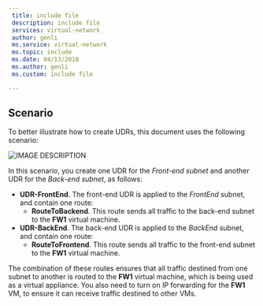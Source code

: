```yaml
---
 title: include file
 description: include file
 services: virtual-network
 author: genli
 ms.service: virtual-network
 ms.topic: include
 ms.date: 04/13/2018
 ms.author: genli
 ms.custom: include file

---
```


## Scenario
To better illustrate how to create UDRs, this document uses the following scenario:

![IMAGE DESCRIPTION](./media/virtual-network-create-udr-scenario-include/figure1.png)

In this scenario, you create one UDR for the *Front-end subnet* and another UDR for the *Back-end subnet*, as follows: 

* **UDR-FrontEnd**. The front-end UDR is applied to the *FrontEnd* subnet, and contain one route:    
  * **RouteToBackend**. This route sends all traffic to the back-end subnet to the **FW1** virtual machine.
* **UDR-BackEnd**. The back-end UDR is applied to the *BackEnd* subnet, and contain one route:    
  * **RouteToFrontend**. This route sends all traffic to the front-end subnet to the **FW1** virtual machine.

The combination of these routes ensures that all traffic destined from one subnet to another is routed to the **FW1** virtual machine, which is being used as a virtual appliance. You also need to turn on IP forwarding for the **FW1** VM, to ensure it can receive traffic destined to other VMs.

